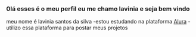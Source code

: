### 0lá esses é o meu perfil eu me chamo lavinia e seja bem vindo

meu nome é lavinia santos da silva
-estou estudando na plataforma [Alura](https://cursos.alura.com.br/loginForm?logout)
-utilizo essa plataforma para postar meus projetos
